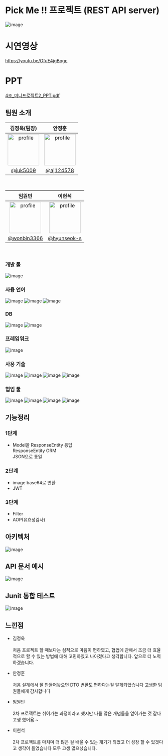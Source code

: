 # Pick Me !! 프로젝트 (REST API server)

![image](https://github.com/juk5009/Springboot-MyBatis-Jsp-PickMe/assets/122331826/62aac9e1-a43e-4638-8760-ee516c1507b1)

# 시연영상

https://youtu.be/OfuE4jgBogc

# PPT 
[4조_미니프로젝트2_PPT.pdf](https://github.com/juk5009/Springboot-Dto-RestApi-PickMe-V2/files/11341065/4._.2_PPT.pdf)

## 팀원 소개


|                                                 김정욱(팀장)                                                  |                                                 안정훈                                                  |
| :-----------------------------------------------------------------------------------------------------: | :-----------------------------------------------------------------------------------------------------: | 
| <img src="https://avatars.githubusercontent.com/u/122331826?v=4" alt="profile" width="100" height="100"> | [<img src="https://avatars.githubusercontent.com/u/122362662?v=4" alt="profile" width="100" height="100">](https://avatars.githubusercontent.com/u/122331826?v=4) | 
|                                   [@juk5009](https://github.com/juk5009)                                   |                                 [@aj124578](https://github.com/aj124578)                                 |

<br>



|                                                 임원빈                                                  |                                                 이현석                                                  |
| :-----------------------------------------------------------------------------------------------------: | :-----------------------------------------------------------------------------------------------------: | 
| <img src="https://avatars.githubusercontent.com/u/122371902?v=4" alt="profile" width="100" height="100"> | <img src="https://avatars.githubusercontent.com/u/122357103?v=4" alt="profile" width="100" height="100"> | 
|                                   [@wonbin3366](https://github.com/wonbin3366)                               |                                 [@hyunseok-s](https://github.com/hyunseok9037)                                 |

<br>

### 개발 툴<br>
![image](https://github.com/clean17/Village-Front-Project/assets/118657689/2a81747e-306b-43e3-9fa1-9adebb8b91d6)
 <br>
### 사용 언어<br>
![image](https://github.com/clean17/Village-Front-Project/assets/118657689/272a1dca-de7f-4e0d-85e2-7713799e7790)
![image](https://github.com/juk5009/Springboot-MyBatis-Jsp-PickMe/assets/122331826/df52daad-57a2-41ca-a0ef-4629b89c6dc0)
![image](https://github.com/juk5009/Springboot-MyBatis-Jsp-PickMe/assets/122331826/922ff227-a09f-45c4-a3af-c5c0285b3384)<br> 

### DB<br>
![image](https://github.com/clean17/Village-Front-Project/assets/118657689/a439e899-0ceb-44b5-9f88-2f648a31128f)
![image](https://github.com/clean17/Village-Front-Project/assets/118657689/546e397b-2d5a-4f70-b3f4-d6a46e1f8d7d) <br>

### 프레임워크<br>
![image](https://github.com/clean17/Village-Front-Project/assets/118657689/11426330-7c5f-4fd1-b0f4-16f30896867d) <br> 

### 사용 기술<br>
![image](https://github.com/juk5009/Springboot-MyBatis-Jsp-PickMe/assets/122331826/6e34af19-ad91-433b-a274-049f29574bb0)
![image](https://github.com/juk5009/Springboot-MyBatis-Jsp-PickMe/assets/122331826/2ed02e21-d3c5-4f37-a929-92b059a21b55)
![image](https://github.com/clean17/Village-Front-Project/assets/118657689/dd60862c-fa66-4dcd-b035-4be6f7507544)
![image](https://github.com/juk5009/Springboot-MyBatis-Jsp-PickMe/assets/122331826/a3c4701a-7f1d-4934-ab84-3be71c18089e)<br>

### 협업 툴<br>
![image](https://github.com/clean17/Village-Front-Project/assets/118657689/4da6dc79-8bda-4c09-af7d-ab38e7179191)
![image](https://github.com/clean17/Village-Front-Project/assets/118657689/44f52fdb-b6db-45cc-a58d-4b35289db93c)
![image](https://github.com/clean17/Village-Front-Project/assets/118657689/7fa02c32-4862-4391-97a9-b446b52f7150)
![image](https://github.com/clean17/Village-Front-Project/assets/118657689/30dccaf8-feff-459c-bb32-c7e857141b6b)<br>

## 기능정리
### 1단계
- Model을 ResponseEntity 응답<br>
ResponseEntity ORM<br>
JSON으로 통일

### 2단계
- image base64로 변환
- JWT 

### 3단계
- Filter
- AOP(유효성검사)

## 아키텍처

![image](https://github.com/juk5009/Springboot-MyBatis-Jsp-PickMe/assets/122331826/69036f18-0821-48ae-aaa8-93d76172387b)

## API 문서 예시

![image](https://github.com/juk5009/Springboot-Dto-RestApi-PickMe-V2/assets/122331826/7f6b9a23-e396-4dc0-b932-70ca68cf452a)



## Junit 통합 테스트
![image](https://github.com/juk5009/Springboot-MyBatis-Jsp-PickMe/assets/122331826/aedb14c0-63fe-4410-aca5-d2c1ef2b731b)

## 느낀점

- 김정욱<br><br>
처음 프로젝트 할 때보다는 심적으로 마음이 편하였고, 협업에 관해서 조금 더 효율적으로 할 수 있는 방법에 대해 고민하였고 나아졌다고 생각합니다. 앞으로 더 노력하겠습니다. <br>

- 안정훈<br><br>
처음 설계에서 잘 만들어놓으면 DTO 변환도 편하다는걸 알게되었습니다 고생한 팀원들에게 감사합니다<br>

- 임원빈<br><br>
2차 프로젝트는 쉬어가는 과정이라고 했지만 나름 많은 개념들을 얻어가는 것 같다 고생 했어욤 ~ <br>

- 이현석<br><br>
2차 프로젝트를 마치며 더 많은 걸 배울 수 있는 개기가 되었고 더 성장 할 수 있겟다고 생각이 들었습니다 모두 고생 많으셨습니다. <br>


